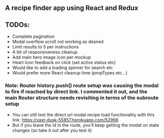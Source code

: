 ## A recipe finder app using React and Redux

## TODOs:
 - Complete pagination
 - Modal overflow scroll not working as desired
 - Limit results to 5 per instructions
 - A bit of responsiveness cleanup
 - Add main hero image icon per mockup
 - Heart Icon feedback on click (set active status etc)
 - Would like to add a loading spinner for search etc
 - Would prefer more React cleanup time (propTypes etc...)

### Note:  Router history.push() route setup was causing the modal to fire if reached by direct link.  I commented it out, and the main Router structure needs revisiting in terms of the subroute setup
 - You can still test the direct url modal recipe load functionality with this link: https://vast-dusk-55857.herokuapp.com/52966
 - But if you leave the id in the route, you'll keep getting the modal on state changes (so take it out after you test it)
